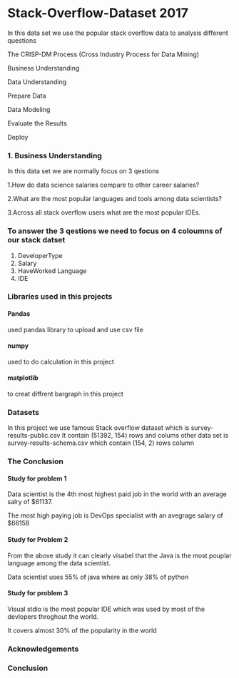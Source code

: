 # Stack-Overflow-Dataset 2017
In this data set we use the popular stack overflow  data to analysis different questions


The CRISP-DM Process (Cross Industry Process for Data Mining)

Business Understanding

Data Understanding

Prepare Data

Data Modeling

Evaluate the Results

Deploy

<h3>1. Business Understanding</h3>
In this data set we are normally focus on 3 qestions 

1.How do data science salaries compare to other career salaries?

2.What are the most popular languages and tools among data scientists?

3.Across all stack overflow users what are the most popular IDEs.

<h3>To answer the 3 qestions we need to focus on 4 coloumns of our stack datset</h3>

1. DeveloperType
2. Salary
3. HaveWorked Language
4. IDE

<h3>Libraries used in this projects</h3>

<h4>Pandas</h4> used pandas library to upload and use csv file
<h4>numpy</h4> used to do calculation in this project
<h4>matplotlib</h4> to creat diffrent bargraph in this project


<h3>Datasets</h3>
In this project we use famous Stack overflow  dataset which is survey-results-public.csv
It contain (51392, 154) rows and colums 
other data set is survey-results-schema.csv which contain (154, 2) rows column
<h3>The Conclusion</h3>
<h4>Study for problem 1</h4>
Data scientist is the 4th most highest paid job in the world with an average salry of $61137.

The most high paying job is DevOps specialist with an avegrage salary of $66158

<h4>Study for Problem 2</h4>
From the above study it can clearly visabel that the Java is the most pouplar language among the data scientist.

Data scientist uses 55% of java where as only 38% of python


<h4>Study for problem 3</h4>
Visual stdio is the most popular IDE which was used by most of the devlopers throghout the world.

It covers almost 30% of the popularity in the world


<h3>Acknowledgements</h3>


<h3>Conclusion</h3>
